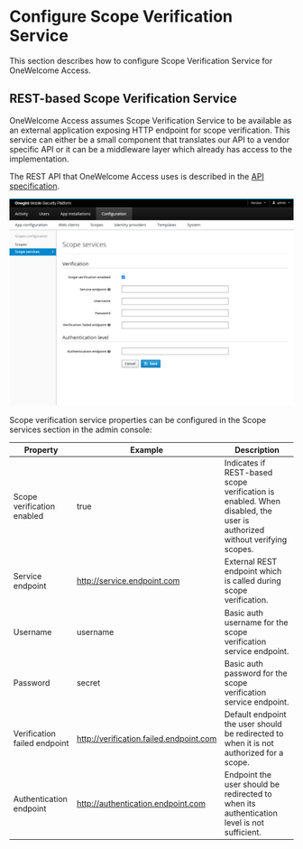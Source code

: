 # Configure Scope Verification Service

This section describes how to configure Scope Verification Service for OneWelcome Access.

## REST-based Scope Verification Service

OneWelcome Access assumes Scope Verification Service to be available as an external application exposing HTTP endpoint for scope verification.
This service can either be a small component that translates our API to a vendor specific API or it can be a middleware layer which already has access to the implementation.

The REST API that OneWelcome Access uses is described in the [API specification](../../../appendix/api-rest-services/scope-verification-service.md).

![Scope services config](img/scope-services-config.png)

Scope verification service properties can be configured in the Scope services section in the admin console:

| Property                       | Example                                   | Description                                                                                                            | 
|--------------------------------|-------------------------------------------|------------------------------------------------------------------------------------------------------------------------|
| Scope verification enabled     | true                                      | Indicates if REST-based scope verification is enabled. When disabled, the user is authorized without verifying scopes. |
| Service endpoint               | http://service.endpoint.com               | External REST endpoint which is called during scope verification.                                                      |
| Username                       | username                                  | Basic auth username for the scope verification service endpoint.                                                       |
| Password                       | secret                                    | Basic auth password for the scope verification service endpoint.                                                       |
| Verification failed endpoint   | http://verification.failed.endpoint.com   | Default endpoint the user should be redirected to when it is not authorized for a scope.                               |
| Authentication endpoint        | http://authentication.endpoint.com        | Endpoint the user should be redirected to when its authentication level is not sufficient.                             |

